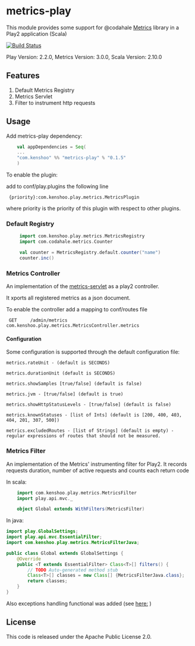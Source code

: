 # metrics-play

This module provides some support for @codahale [Metrics](http://metrics.codahale.com/) library in a Play2 application (Scala)

[![Build Status](https://travis-ci.org/kenshoo/metrics-play.png)](https://travis-ci.org/kenshoo/metrics-play)

Play Version: 2.2.0, Metrics Version: 3.0.0, Scala Version: 2.10.0

## Features

1. Default Metrics Registry
2. Metrics Servlet
3. Filter to instrument http requests


## Usage

Add metrics-play dependency:

```scala
    val appDependencies = Seq(
    ...
    "com.kenshoo" %% "metrics-play" % "0.1.5"
    )
```

To enable the plugin:

add to conf/play.plugins the following line

     {priority}:com.kenshoo.play.metrics.MetricsPlugin

where priority is the priority of this plugin with respect to other plugins.

### Default Registry

```scala
     import com.kenshoo.play.metrics.MetricsRegistry
     import com.codahale.metrics.Counter

     val counter = MetricsRegistry.default.counter("name")
     counter.inc()
````

### Metrics Controller

An implementation of the [metrics-servlet](http://metrics.codahale.com/manual/servlets/) as a play2 controller.

It xports all registered metrics as a json document.

To enable the controller add a mapping to conf/routes file

     GET     /admin/metrics              com.kenshoo.play.metrics.MetricsController.metrics
     
#### Configuration
Some configuration is supported through the default configuration file:

    metrics.rateUnit - (default is SECONDS) 

    metrics.durationUnit (default is SECONDS)

    metrics.showSamples [true/false] (default is false)

    metrics.jvm - [true/false] (default is true)

    metrics.showHttpStatusLevels - [true/false] (default is false)

    metrics.knownStatuses - [list of Ints] (default is [200, 400, 403, 404, 201, 307, 500]) 
    
    metrics.excludedRoutes - [list of Strings] (default is empty) - regular expressions of routes that should not be measured.

### Metrics Filter

An implementation of the Metrics' instrumenting filter for Play2. It records requests duration, number of active requests and counts each return code

In scala:

```scala
    import com.kenshoo.play.metrics.MetricsFilter
    import play.api.mvc._

    object Global extends WithFilters(MetricsFilter)
```

In java:

```java
import play.GlobalSettings;
import play.api.mvc.EssentialFilter;
import com.kenshoo.play.metrics.MetricsFilterJava;

public class Global extends GlobalSettings {
	@Override
	public <T extends EssentialFilter> Class<T>[] filters() {
	    // TODO Auto-generated method stub
	    Class<T>[] classes = new Class[] {MetricsFilterJava.class};        
	    return classes;
    }
}
```

Also exceptions handling functional was added (see [here:](https://github.com/AndrewShalimov/metrics-play/blob/addExceptionHandling/src/main/scala/com/kenshoo/play/metrics/MetricsFilter.scala#L78) )

## License
This code is released under the Apache Public License 2.0.
